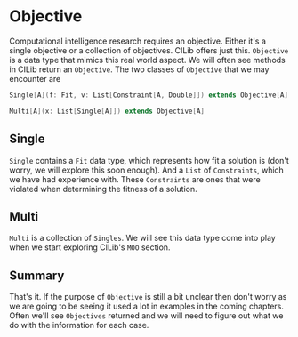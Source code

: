 # Objective

Computational intelligence research requires an objective.
Either it's a single objective or a collection of objectives.
CILib offers just this.
`Objective` is a data type that mimics this real world aspect.
We will often see methods in CILib return an `Objective`.
The two classes of `Objective` that we may encounter are

```scala
Single[A](f: Fit, v: List[Constraint[A, Double]]) extends Objective[A]

Multi[A](x: List[Single[A]]) extends Objective[A]
```

## Single

`Single` contains a `Fit` data type, which represents how fit a solution is (don't worry, we will explore this soon enough).
And a `List` of `Constraints`, which we have had experience with.
These `Constraints` are ones that were violated when determining the fitness of a solution.

## Multi

`Multi` is a collection of `Singles`.
We will see this data type come into play when we start exploring CILib's `MOO` section.

## Summary

That's it.
If the purpose of `Objective` is still a bit unclear
then don't worry as we are going to be seeing it used a lot in examples in the coming chapters.
Often we'll see `Objectives` returned and we will need to figure out what we do with the information for each case.
